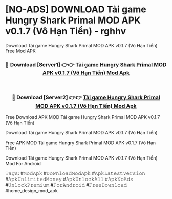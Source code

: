 # [NO-ADS] DOWNLOAD Tải game Hungry Shark Primal MOD APK v0.1.7 (Vô Hạn Tiền) - rghhv
Download Tải game Hungry Shark Primal MOD APK v0.1.7 (Vô Hạn Tiền) Free Mod APK

<div align="center">
<h3>🔴 Download [Server1] 👉👉 <a href="https://apk-comot.site?title=Tải_game_Hungry_Shark_Primal_MOD_APK_v0.1.7_(Vô_Hạn_Tiền)">Tải game Hungry Shark Primal MOD APK v0.1.7 (Vô Hạn Tiền) Mod Apk</a></h3><br>

<h3>🔴 Download [Server2] 👉👉 <a href="https://apk-comot.site?title=Tải_game_Hungry_Shark_Primal_MOD_APK_v0.1.7_(Vô_Hạn_Tiền)">Tải game Hungry Shark Primal MOD APK v0.1.7 (Vô Hạn Tiền) Mod Apk</a></h3>
</div>


Free Download APK MOD Tải game Hungry Shark Primal MOD APK v0.1.7 (Vô Hạn Tiền)

Download Tải game Hungry Shark Primal MOD APK v0.1.7 (Vô Hạn Tiền) 

Free APK MOD Tải game Hungry Shark Primal MOD APK v0.1.7 (Vô Hạn Tiền) 

Download Tải game Hungry Shark Primal MOD APK v0.1.7 (Vô Hạn Tiền) Mod For Android

𝚃𝚊𝚐𝚜: #𝙼𝚘𝚍𝙰𝚙𝚔 #𝙳𝚘𝚠𝚗𝚕𝚘𝚊𝚍𝙼𝚘𝚍𝙰𝚙𝚔 #𝙰𝚙𝚔𝙻𝚊𝚝𝚎𝚜𝚝𝚅𝚎𝚛𝚜𝚒𝚘𝚗 #𝙰𝚙𝚔𝚄𝚗𝚕𝚒𝚖𝚒𝚝𝚎𝚍𝙼𝚘𝚗𝚎𝚢 #𝙰𝚙𝚔𝚄𝚗𝚕𝚘𝚌𝚔𝙰𝚕𝚕 #𝙰𝚙𝚔𝙽𝚘𝙰𝚍𝚜 #𝚄𝚗𝚕𝚘𝚌𝚔𝙿𝚛𝚎𝚖𝚒𝚞𝚖 #𝙵𝚘𝚛𝙰𝚗𝚍𝚛𝚘𝚒𝚍 #𝙵𝚛𝚎𝚎𝙳𝚘𝚠𝚗𝚕𝚘𝚊𝚍 #home_design_mod_apk